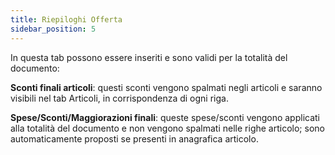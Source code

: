 ```yaml
---
title: Riepiloghi Offerta
sidebar_position: 5
---
```


In questa tab possono essere inseriti e sono validi per la totalità del documento:

**Sconti finali articoli**: questi sconti vengono spalmati negli articoli e saranno visibili nel tab Articoli, in corrispondenza di ogni riga.

**Spese/Sconti/Maggiorazioni finali**: queste spese/sconti vengono applicati alla totalità del documento e non vengono spalmati nelle righe articolo; sono automaticamente proposti se presenti in anagrafica articolo. 

